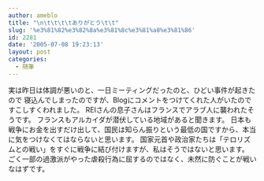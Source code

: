 ```yaml
---
author: ameblo
title: "\n\t\t\t\tありがとう\t\t"
slug: '%e3%81%82%e3%82%8a%e3%81%8c%e3%81%a8%e3%81%86'
id: 2281
date: '2005-07-08 19:23:13'
layout: post
categories:
  - 随筆
---
```


実は昨日は体調が悪いのと、一日ミーティングだったのと、ひどい事件が起きたので 寝込んでしまったのですが、Blogにコメントをつけてくれた人がいたのですこしすくわれました。 REIさんの息子さんはフランスでアラブ人に襲われたそうです。 フランスもアルカイダが潜伏している地域があると聞きます。 日本も戦争にお金を出すだけ出して、国民は知らん振りという最低の国ですから、本当に気をつけなくてはならないと思います。 国家元首や政治家たちは「テロリズムとの戦い」をすぐに戦争に結び付けますが、私はそうではないと思います。 ごく一部の過激派がやった虐殺行為に屈するのではなく、未然に防ぐことが戦いなはずです。